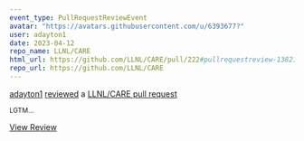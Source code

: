 ```yaml
---
event_type: PullRequestReviewEvent
avatar: "https://avatars.githubusercontent.com/u/6393677?"
user: adayton1
date: 2023-04-12
repo_name: LLNL/CARE
html_url: https://github.com/LLNL/CARE/pull/222#pullrequestreview-1382103207
repo_url: https://github.com/LLNL/CARE
---
```


<a href='https://github.com/adayton1' target='_blank'>adayton1</a> <a href='https://github.com/LLNL/CARE/pull/222#pullrequestreview-1382103207' target='_blank'>reviewed</a> a <a href='https://github.com/LLNL/CARE/pull/222' target='_blank'>LLNL/CARE pull request</a>

<small>LGTM...</small>

<a href='https://github.com/LLNL/CARE/pull/222#pullrequestreview-1382103207' target='_blank'>View Review</a>